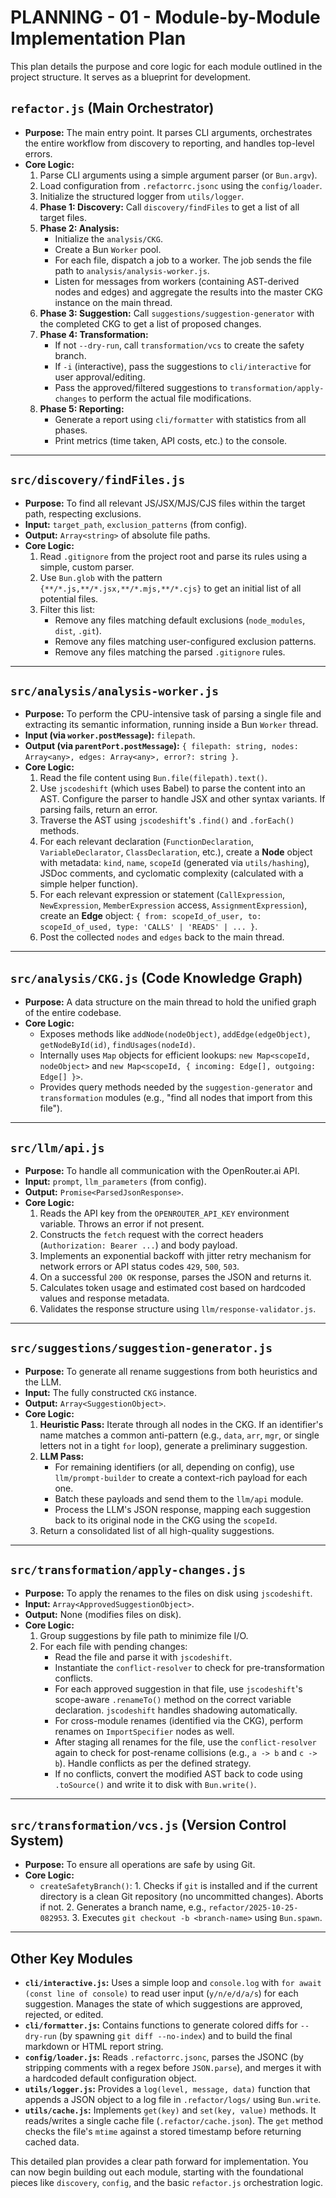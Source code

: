 # **PLANNING - 01 - Module-by-Module Implementation Plan**

This plan details the purpose and core logic for each module outlined in the project structure. It serves as a blueprint for development.

## **`refactor.js` (Main Orchestrator)**

* **Purpose:** The main entry point. It parses CLI arguments, orchestrates the entire workflow from discovery to reporting, and handles top-level errors.
* **Core Logic:**
    1. Parse CLI arguments using a simple argument parser (or `Bun.argv`).
    2. Load configuration from `.refactorrc.jsonc` using the `config/loader`.
    3. Initialize the structured logger from `utils/logger`.
    4. **Phase 1: Discovery:** Call `discovery/findFiles` to get a list of all target files.
    5. **Phase 2: Analysis:**
        * Initialize the `analysis/CKG`.
        * Create a Bun `Worker` pool.
        * For each file, dispatch a job to a worker. The job sends the file path to `analysis/analysis-worker.js`.
        * Listen for messages from workers (containing AST-derived nodes and edges) and aggregate the results into the master CKG instance on the main thread.
    6. **Phase 3: Suggestion:** Call `suggestions/suggestion-generator` with the completed CKG to get a list of proposed changes.
    7. **Phase 4: Transformation:**
        * If not `--dry-run`, call `transformation/vcs` to create the safety branch.
        * If `-i` (interactive), pass the suggestions to `cli/interactive` for user approval/editing.
        * Pass the approved/filtered suggestions to `transformation/apply-changes` to perform the actual file modifications.
    8. **Phase 5: Reporting:**
        * Generate a report using `cli/formatter` with statistics from all phases.
        * Print metrics (time taken, API costs, etc.) to the console.

---

## **`src/discovery/findFiles.js`**

* **Purpose:** To find all relevant JS/JSX/MJS/CJS files within the target path, respecting exclusions.
* **Input:** `target_path`, `exclusion_patterns` (from config).
* **Output:** `Array<string>` of absolute file paths.
* **Core Logic:**
    1. Read `.gitignore` from the project root and parse its rules using a simple, custom parser.
    2. Use `Bun.glob` with the pattern `{**/*.js,**/*.jsx,**/*.mjs,**/*.cjs}` to get an initial list of all potential files.
    3. Filter this list:
        * Remove any files matching default exclusions (`node_modules`, `dist`, `.git`).
        * Remove any files matching user-configured exclusion patterns.
        * Remove any files matching the parsed `.gitignore` rules.

---

## **`src/analysis/analysis-worker.js`**

* **Purpose:** To perform the CPU-intensive task of parsing a single file and extracting its semantic information, running inside a Bun `Worker` thread.
* **Input (via `worker.postMessage`):** `filepath`.
* **Output (via `parentPort.postMessage`):** `{ filepath: string, nodes: Array<any>, edges: Array<any>, error?: string }`.
* **Core Logic:**
    1. Read the file content using `Bun.file(filepath).text()`.
    2. Use `jscodeshift` (which uses Babel) to parse the content into an AST. Configure the parser to handle JSX and other syntax variants. If parsing fails, return an error.
    3. Traverse the AST using `jscodeshift`'s `.find()` and `.forEach()` methods.
    4. For each relevant declaration (`FunctionDeclaration`, `VariableDeclarator`, `ClassDeclaration`, etc.), create a **Node** object with metadata: `kind`, `name`, `scopeId` (generated via `utils/hashing`), JSDoc comments, and cyclomatic complexity (calculated with a simple helper function).
    5. For each relevant expression or statement (`CallExpression`, `NewExpression`, `MemberExpression` access, `AssignmentExpression`), create an **Edge** object: `{ from: scopeId_of_user, to: scopeId_of_used, type: 'CALLS' | 'READS' | ... }`.
    6. Post the collected `nodes` and `edges` back to the main thread.

---

## **`src/analysis/CKG.js` (Code Knowledge Graph)**

* **Purpose:** A data structure on the main thread to hold the unified graph of the entire codebase.
* **Core Logic:**
  * Exposes methods like `addNode(nodeObject)`, `addEdge(edgeObject)`, `getNodeById(id)`, `findUsages(nodeId)`.
  * Internally uses `Map` objects for efficient lookups: `new Map<scopeId, nodeObject>` and `new Map<scopeId, { incoming: Edge[], outgoing: Edge[] }>`.
  * Provides query methods needed by the `suggestion-generator` and `transformation` modules (e.g., "find all nodes that import from this file").

---

## **`src/llm/api.js`**

* **Purpose:** To handle all communication with the OpenRouter.ai API.
* **Input:** `prompt`, `llm_parameters` (from config).
* **Output:** `Promise<ParsedJsonResponse>`.
* **Core Logic:**
    1. Reads the API key from the `OPENROUTER_API_KEY` environment variable. Throws an error if not present.
    2. Constructs the `fetch` request with the correct headers (`Authorization: Bearer ...`) and body payload.
    3. Implements an exponential backoff with jitter retry mechanism for network errors or API status codes `429`, `500`, `503`.
    4. On a successful `200 OK` response, parses the JSON and returns it.
    5. Calculates token usage and estimated cost based on hardcoded values and response metadata.
    6. Validates the response structure using `llm/response-validator.js`.

---

## **`src/suggestions/suggestion-generator.js`**

* **Purpose:** To generate all rename suggestions from both heuristics and the LLM.
* **Input:** The fully constructed `CKG` instance.
* **Output:** `Array<SuggestionObject>`.
* **Core Logic:**
    1. **Heuristic Pass:** Iterate through all nodes in the CKG. If an identifier's name matches a common anti-pattern (e.g., `data`, `arr`, `mgr`, or single letters not in a tight `for` loop), generate a preliminary suggestion.
    2. **LLM Pass:**
        * For remaining identifiers (or all, depending on config), use `llm/prompt-builder` to create a context-rich payload for each one.
        * Batch these payloads and send them to the `llm/api` module.
        * Process the LLM's JSON response, mapping each suggestion back to its original node in the CKG using the `scopeId`.
    3. Return a consolidated list of all high-quality suggestions.

---

## **`src/transformation/apply-changes.js`**

* **Purpose:** To apply the renames to the files on disk using `jscodeshift`.
* **Input:** `Array<ApprovedSuggestionObject>`.
* **Output:** None (modifies files on disk).
* **Core Logic:**
    1. Group suggestions by file path to minimize file I/O.
    2. For each file with pending changes:
        * Read the file and parse it with `jscodeshift`.
        * Instantiate the `conflict-resolver` to check for pre-transformation conflicts.
        * For each approved suggestion in that file, use `jscodeshift`'s scope-aware `.renameTo()` method on the correct variable declaration. `jscodeshift` handles shadowing automatically.
        * For cross-module renames (identified via the CKG), perform renames on `ImportSpecifier` nodes as well.
        * After staging all renames for the file, use the `conflict-resolver` again to check for post-rename collisions (e.g., `a -> b` and `c -> b`). Handle conflicts as per the defined strategy.
        * If no conflicts, convert the modified AST back to code using `.toSource()` and write it to disk with `Bun.write()`.

---

## **`src/transformation/vcs.js` (Version Control System)**

* **Purpose:** To ensure all operations are safe by using Git.
* **Core Logic:**
  * `createSafetyBranch()`:
        1. Checks if `git` is installed and if the current directory is a clean Git repository (no uncommitted changes). Aborts if not.
        2. Generates a branch name, e.g., `refactor/2025-10-25-082953`.
        3. Executes `git checkout -b <branch-name>` using `Bun.spawn`.

---

## **Other Key Modules**

* **`cli/interactive.js`:** Uses a simple loop and `console.log` with `for await (const line of console)` to read user input (`y/n/e/d/a/s`) for each suggestion. Manages the state of which suggestions are approved, rejected, or edited.
* **`cli/formatter.js`:** Contains functions to generate colored diffs for `--dry-run` (by spawning `git diff --no-index`) and to build the final markdown or HTML report string.
* **`config/loader.js`:** Reads `.refactorrc.jsonc`, parses the JSONC (by stripping comments with a regex before `JSON.parse`), and merges it with a hardcoded default configuration object.
* **`utils/logger.js`:** Provides a `log(level, message, data)` function that appends a JSON object to a log file in `.refactor/logs/` using `Bun.write`.
* **`utils/cache.js`:** Implements `get(key)` and `set(key, value)` methods. It reads/writes a single cache file (`.refactor/cache.json`). The `get` method checks the file's `mtime` against a stored timestamp before returning cached data.

This detailed plan provides a clear path forward for implementation. You can now begin building out each module, starting with the foundational pieces like `discovery`, `config`, and the basic `refactor.js` orchestration logic.
